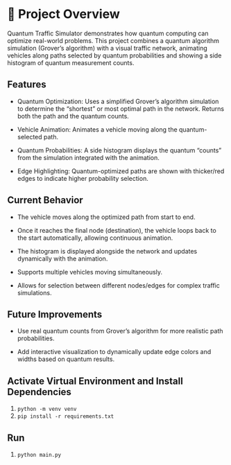 # 🚀 Project Overview

Quantum Traffic Simulator demonstrates how quantum computing can optimize real-world problems. This project combines a quantum algorithm simulation (Grover’s algorithm) with a visual traffic network, animating vehicles along paths selected by quantum probabilities and showing a side histogram of quantum measurement counts.

## Features

- Quantum Optimization: Uses a simplified Grover’s algorithm simulation to determine the “shortest” or most optimal path in the network. Returns both the path and the quantum counts.

- Vehicle Animation: Animates a vehicle moving along the quantum-selected path.

- Quantum Probabilities: A side histogram displays the quantum “counts” from the simulation integrated with the animation.

- Edge Highlighting: Quantum-optimized paths are shown with thicker/red edges to indicate higher probability selection.

## Current Behavior

- The vehicle moves along the optimized path from start to end.

- Once it reaches the final node (destination), the vehicle loops back to the start automatically, allowing continuous animation.

- The histogram is displayed alongside the network and updates dynamically with the animation.

- Supports multiple vehicles moving simultaneously.

- Allows for selection between different nodes/edges for complex traffic simulations.


## Future Improvements

- Use real quantum counts from Grover’s algorithm for more realistic path probabilities.

- Add interactive visualization to dynamically update edge colors and widths based on quantum results.

## Activate Virtual Environment and Install Dependencies
1. ```python -m venv venv```
2. ```pip install -r requirements.txt```

## Run
1. ```python main.py```



